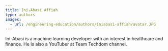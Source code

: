 ```yaml
---
title: Ini-Abasi Affiah
type: authors
images:
  - url: /engineering-education/authors/iniabasi-affiah/avatar.JPG 
---
```

Ini-Abasi is a machine learning developer with an interest in healthcare and finance. He is also a YouTuber at Team Techdom channel.
